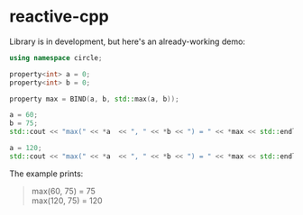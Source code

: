 # reactive-cpp

Library is in development, but here's an already-working demo:

```cpp
using namespace circle;

property<int> a = 0;
property<int> b = 0;

property max = BIND(a, b, std::max(a, b));

a = 60;
b = 75;
std::cout << "max(" << *a  << ", " << *b << ") = " << *max << std::endl;

a = 120;
std::cout << "max(" << *a  << ", " << *b << ") = " << *max << std::endl;
```

The example prints:

> max(60, 75) = 75\
> max(120, 75) = 120